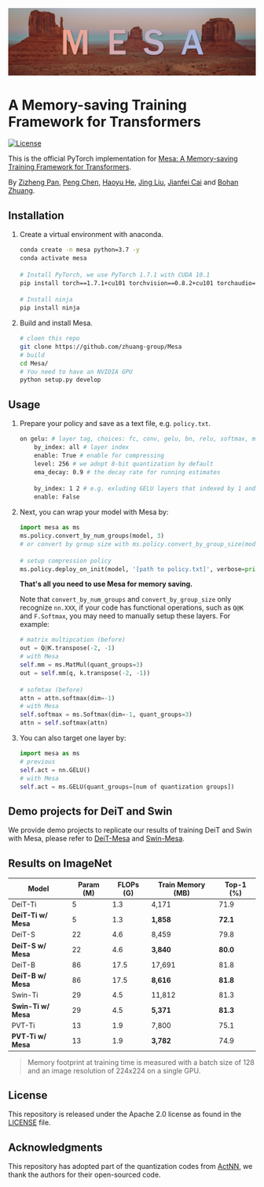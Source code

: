 <center>
<img src=".github/mesa_banner.jpg" alt="image-20211116105242785" style="zoom:100%;" />
</center>


# A Memory-saving Training Framework for Transformers

[![License](https://img.shields.io/badge/License-Apache_2.0-blue.svg)](https://opensource.org/licenses/Apache-2.0)

This is the official PyTorch implementation for [Mesa: A Memory-saving Training Framework for Transformers](https://arxiv.org/abs/2111.11124).

By [Zizheng Pan](https://scholar.google.com.au/citations?user=w_VMopoAAAAJ&hl=en), [Peng Chen](https://scholar.google.com/citations?user=Hoh9p_kAAAAJ&hl=en), [Haoyu He](https://scholar.google.com/citations?user=aU1zMhUAAAAJ&hl=en), [Jing Liu](https://sites.google.com/view/jing-liu/首页), [Jianfei Cai](https://scholar.google.com/citations?user=N6czCoUAAAAJ&hl=en) and  [Bohan Zhuang](https://sites.google.com/view/bohanzhuang).


## Installation

1.  Create a virtual environment with anaconda.

       ```bash
       conda create -n mesa python=3.7 -y
       conda activate mesa
       
       # Install PyTorch, we use PyTorch 1.7.1 with CUDA 10.1 
       pip install torch==1.7.1+cu101 torchvision==0.8.2+cu101 torchaudio==0.7.2 -f https://download.pytorch.org/whl/torch_stable.html
       
       # Install ninja
       pip install ninja
       ```

2.  Build and install Mesa.

       ```bash
       # cloen this repo
       git clone https://github.com/zhuang-group/Mesa
       # build
       cd Mesa/
       # You need to have an NVIDIA GPU
       python setup.py develop
       ```



## Usage
 1. Prepare your policy and save as a text file, e.g. `policy.txt`.
    ```bash
    on gelu: # layer tag, choices: fc, conv, gelu, bn, relu, softmax, matmul, layernorm
        by_index: all # layer index
        enable: True # enable for compressing
        level: 256 # we adopt 8-bit quantization by default
        ema_decay: 0.9 # the decay rate for running estimates
        
        by_index: 1 2 # e.g. exluding GELU layers that indexed by 1 and 2.
        enable: False
    ```
 2. Next, you can wrap your model with Mesa by:

    ```python
    import mesa as ms
    ms.policy.convert_by_num_groups(model, 3)
    # or convert by group size with ms.policy.convert_by_group_size(model, 64)
    
    # setup compression policy
    ms.policy.deploy_on_init(model, '[path to policy.txt]', verbose=print, override_verbose=False)
    ```

    **That's all you need to use Mesa for memory saving.** 
    
    Note that `convert_by_num_groups` and `convert_by_group_size` only recognize `nn.XXX`, if your code has functional operations, such as `Q@K` and `F.Softmax`, you may need to manually setup these layers.  For example:

    ```python
    # matrix multipcation (before)
    out = Q@K.transpose(-2, -1)
    # with Mesa
    self.mm = ms.MatMul(quant_groups=3)
    out = self.mm(q, k.transpose(-2, -1))

    # sofmtax (before)
    attn = attn.softmax(dim=-1)
    # with Mesa
    self.softmax = ms.Softmax(dim=-1, quant_groups=3)
    attn = self.softmax(attn)
    ```

 3. You can also target one layer by:

    ```python
    import mesa as ms
    # previous 
    self.act = nn.GELU()
    # with Mesa
    self.act = ms.GELU(quant_groups=[num of quantization groups])
    ```
    

## Demo projects for DeiT and Swin

We provide demo projects to replicate our results of training DeiT and Swin with Mesa, please refer to [DeiT-Mesa](https://github.com/HubHop/deit-mesa) and [Swin-Mesa](https://github.com/HubHop/swin-mesa).


## Results on ImageNet

| Model               | Param (M) | FLOPs (G) | Train Memory (MB) | Top-1 (%) |
| ------------------- | --------- | --------- | ------------ | --------- |
| DeiT-Ti             | 5         | 1.3       | 4,171         | 71.9      |
| **DeiT-Ti w/ Mesa** | 5         | 1.3       | **1,858**     | **72.1**  |
| DeiT-S              | 22        | 4.6       | 8,459         | 79.8      |
| **DeiT-S w/ Mesa**  | 22        | 4.6       | **3,840**     | **80.0**    |
| DeiT-B              | 86        | 17.5      | 17,691        | 81.8      |
| **DeiT-B w/ Mesa**  | 86        | 17.5      | **8,616**     | **81.8**  |
| Swin-Ti             | 29        | 4.5       | 11,812        | 81.3      |
| **Swin-Ti w/ Mesa** | 29        | 4.5       | **5,371**     | **81.3**  |
| PVT-Ti              | 13        | 1.9       | 7,800         | 75.1      |
| **PVT-Ti w/ Mesa**  | 13        | 1.9       | **3,782**     | 74.9      |

> Memory footprint at training time is measured with a batch size of 128 and an image resolution of 224x224 on a single GPU.


## License

This repository is released under the Apache 2.0 license as found in the [LICENSE](https://github.com/zhuang-group/Mesa/blob/main/LICENSE) file.


## Acknowledgments

This repository has adopted part of the quantization codes from [ActNN](https://github.com/ucbrise/actnn), we thank the authors for their open-sourced code.

